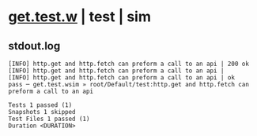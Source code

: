 # [get.test.w](../../../../../../tests/sdk_tests/api/get.test.w) | test | sim

## stdout.log
```log
[INFO] http.get and http.fetch can preform a call to an api | 200 ok
[INFO] http.get and http.fetch can preform a call to an api | 
[INFO] http.get and http.fetch can preform a call to an api | ok
pass ─ get.test.wsim » root/Default/test:http.get and http.fetch can preform a call to an api

Tests 1 passed (1)
Snapshots 1 skipped
Test Files 1 passed (1)
Duration <DURATION>
```

